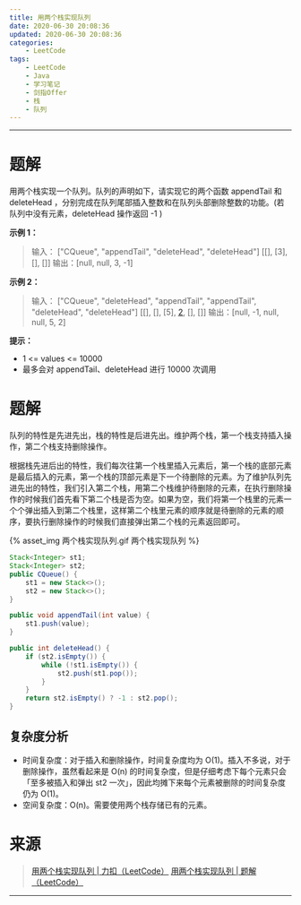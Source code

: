 ```yaml
---
title: 用两个栈实现队列
date: 2020-06-30 20:08:36
updated: 2020-06-30 20:08:36
categories:
    - LeetCode
tags:
    - LeetCode
    - Java
    - 学习笔记
    - 剑指Offer
    - 栈
    - 队列
---
```

---

# 题解

用两个栈实现一个队列。队列的声明如下，请实现它的两个函数 appendTail 和 deleteHead ，分别完成在队列尾部插入整数和在队列头部删除整数的功能。(若队列中没有元素，deleteHead 操作返回 -1 )

**示例 1：**
> 输入：
> ["CQueue", "appendTail", "deleteHead", "deleteHead"]
> [[], [3], [], []]
> 输出：[null, null, 3, -1]

**示例 2：**
> 输入：
> ["CQueue", "deleteHead", "appendTail", "appendTail", "deleteHead", "deleteHead"]
> [[], [], [5], [2], [], []]
> 输出：[null, -1, null, null, 5, 2]

**提示：**
* 1 <= values <= 10000
* 最多会对 appendTail、deleteHead 进行 10000 次调用

<!-- more -->

# 题解

队列的特性是先进先出，栈的特性是后进先出。维护两个栈，第一个栈支持插入操作，第二个栈支持删除操作。

根据栈先进后出的特性，我们每次往第一个栈里插入元素后，第一个栈的底部元素是最后插入的元素，第一个栈的顶部元素是下一个待删除的元素。为了维护队列先进先出的特性，我们引入第二个栈，用第二个栈维护待删除的元素，在执行删除操作的时候我们首先看下第二个栈是否为空。如果为空，我们将第一个栈里的元素一个个弹出插入到第二个栈里，这样第二个栈里元素的顺序就是待删除的元素的顺序，要执行删除操作的时候我们直接弹出第二个栈的元素返回即可。

{% asset_img 两个栈实现队列.gif 两个栈实现队列 %}

```java
Stack<Integer> st1;
Stack<Integer> st2;
public CQueue() {
    st1 = new Stack<>();
    st2 = new Stack<>();
}

public void appendTail(int value) {
    st1.push(value);
}

public int deleteHead() {
    if (st2.isEmpty()) {
        while (!st1.isEmpty()) {
            st2.push(st1.pop());
        }
    }
    return st2.isEmpty() ? -1 : st2.pop();
}
```

## 复杂度分析

* 时间复杂度：对于插入和删除操作，时间复杂度均为 O(1)。插入不多说，对于删除操作，虽然看起来是 O(n) 的时间复杂度，但是仔细考虑下每个元素只会「至多被插入和弹出 st2 一次」，因此均摊下来每个元素被删除的时间复杂度仍为 O(1)。
* 空间复杂度：O(n)。需要使用两个栈存储已有的元素。

# 来源

> [用两个栈实现队列 | 力扣（LeetCode）][1]
> [用两个栈实现队列 | 题解（LeetCode）][2]

---

[1]: https://leetcode-cn.com/problems/yong-liang-ge-zhan-shi-xian-dui-lie-lcof/ "用两个栈实现队列 | 力扣（LeetCode）"
[2]: https://leetcode-cn.com/problems/yong-liang-ge-zhan-shi-xian-dui-lie-lcof/solution/mian-shi-ti-09-yong-liang-ge-zhan-shi-xian-dui-l-3/ "用两个栈实现队列 | 题解（LeetCode）"
